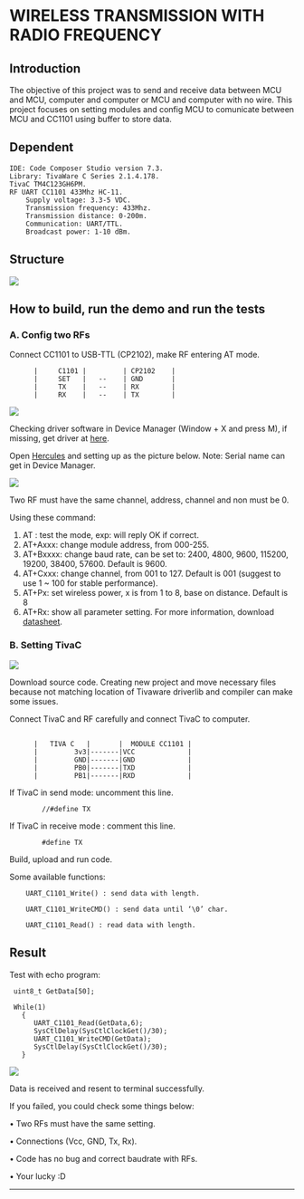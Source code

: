 # **WIRELESS TRANSMISSION WITH RADIO FREQUENCY**

## **Introduction**

The objective of this project was to send and receive data between MCU and MCU, computer and computer or MCU and computer with no wire. This project  focuses on setting modules and config MCU to comunicate between MCU and CC1101 using buffer to store data. 

## **Dependent**

	IDE: Code Composer Studio version 7.3.
	Library: TivaWare C Series 2.1.4.178.
	TivaC TM4C123GH6PM.
	RF UART CC1101 433Mhz HC-11.
		Supply voltage: 3.3-5 VDC.
		Transmission frequency: 433Mhz.
		Transmission distance: 0-200m.
		Communication: UART/TTL.
		Broadcast power: 1-10 dBm.
	
## **Structure**

![](https://sv1.uphinhnhanh.com/images/2018/06/20/image53571.png)


## **How to build, run the demo and run the tests**


### A. Config two RFs 
Connect CC1101 to USB-TTL (CP2102), make RF entering AT mode.

          |     C1101 |         | CP2102    | 
          |     SET   |   --    | GND       |  
          |     TX    |   --    | RX        | 
          |     RX    |   --    | TX        |

![](https://sv1.uphinhnhanh.com/images/2018/06/20/image7e812.png)


        
 Checking driver software in Device Manager (Window + X and press M), if missing, get driver at [here](https://www.silabs.com/products/development-tools/software/usb-to-uart-bridge-vcp-drivers).
        
 Open [Hercules](https://www.hw-group.com/software/hercules-setup-utility) and setting up as the picture below. Note: Serial name can get in Device Manager.

 ![](https://sv1.uphinhnhanh.com/images/2018/06/20/image8aaac.png)

 Two RF must have the same channel, address, channel and non must be 0.

 Using these command:
1.	AT : test the mode, exp: will reply OK if correct.
2.	AT+Axxx: change module address, from 000-255.
3.	AT+Bxxxx: change baud rate, can be set to:  2400, 4800, 9600, 115200, 19200, 38400, 57600. Default is 9600.
4.	AT+Cxxx: change channel, from 001 to 127. Default is 001 (suggest to use 1 ~ 100 for stable performance).
5.	AT+Px: set wireless power, x is from 1 to 8, base on distance. Default is 8
6.	AT+Rx: show all parameter setting.
   For more information, download [datasheet](https://github.com/PIFClub/TIVAC123_CC1101/tree/master/TIVA_CC1101_UART/~Docs).

### B.	Setting TivaC

![](https://sv1.uphinhnhanh.com/images/2018/06/20/imaged44be.png)



Download source code.
Creating new project and move necessary files because not matching location of Tivaware driverlib and compiler can make some issues.

 Connect TivaC and RF carefully and connect TivaC to computer.
## ## 
          |   TIVA C   |       |  MODULE CC1101 |
          |         3v3|-------|VCC             |
          |         GND|-------|GND             | 
          |         PB0|-------|TXD             |
          |         PB1|-------|RXD             |
 

If TivaC in send mode: uncomment this line.

			//#define TX

If TivaC in receive mode : comment this line.

			#define TX

Build, upload and run code.

Some available functions:

		UART_C1101_Write() : send data with length.

		UART_C1101_WriteCMD() : send data until ‘\0’ char.

		UART_C1101_Read() : read data with length.




## **Result**

Test with echo program:




     uint8_t GetData[50];

     While(1)
       {
          UART_C1101_Read(GetData,6);
          SysCtlDelay(SysCtlClockGet()/30);
          UART_C1101_WriteCMD(GetData);
          SysCtlDelay(SysCtlClockGet()/30);
       }

![](http://sv1.upsieutoc.com/2018/06/21/image53b76e652d4649e8.png)

Data is received and resent to terminal successfully.

If you failed, you could check some things below:

 •	Two RFs must have the same setting.

 •	Connections (Vcc, GND, Tx, Rx).

 •	Code has no bug and correct baudrate with RFs.

 •	Your lucky :D 


	

***
